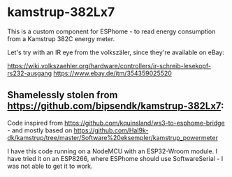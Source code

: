 # kamstrup-382Lx7

This is a custom component for ESPhome - to read energy consumption from a Kamstrup 382C energy meter.

Let's try with an IR eye from the volkszäler, since they're available on eBay:

https://wiki.volkszaehler.org/hardware/controllers/ir-schreib-lesekopf-rs232-ausgang
https://www.ebay.de/itm/354359025520

Shamelessly stolen from https://github.com/bipsendk/kamstrup-382Lx7:
-----

Code inspired from https://github.com/kquinsland/ws3-to-esphome-bridge - and mostly based on https://github.com/Hal9k-dk/kamstrup/tree/master/Software%20eksempler/kamstrup_powermeter

I have this code running on a NodeMCU with an ESP32-Wroom module.
I have tried it on an ESP8266, where ESPhome should use SoftwareSerial - I was not able to get it to work.
